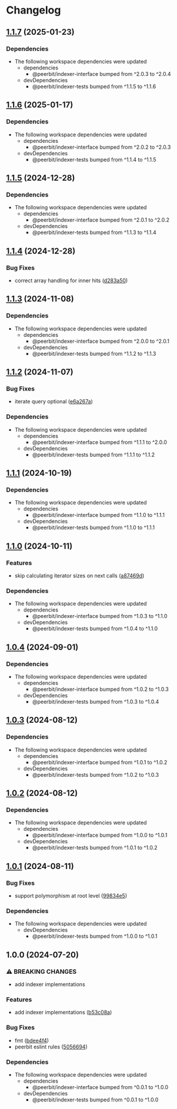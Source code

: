# Changelog

## [1.1.7](https://github.com/dao-xyz/peerbit/compare/indexer-simple-v1.1.6...indexer-simple-v1.1.7) (2025-01-23)


### Dependencies

* The following workspace dependencies were updated
  * dependencies
    * @peerbit/indexer-interface bumped from ^2.0.3 to ^2.0.4
  * devDependencies
    * @peerbit/indexer-tests bumped from ^1.1.5 to ^1.1.6

## [1.1.6](https://github.com/dao-xyz/peerbit/compare/indexer-simple-v1.1.5...indexer-simple-v1.1.6) (2025-01-17)


### Dependencies

* The following workspace dependencies were updated
  * dependencies
    * @peerbit/indexer-interface bumped from ^2.0.2 to ^2.0.3
  * devDependencies
    * @peerbit/indexer-tests bumped from ^1.1.4 to ^1.1.5

## [1.1.5](https://github.com/dao-xyz/peerbit/compare/indexer-simple-v1.1.4...indexer-simple-v1.1.5) (2024-12-28)


### Dependencies

* The following workspace dependencies were updated
  * dependencies
    * @peerbit/indexer-interface bumped from ^2.0.1 to ^2.0.2
  * devDependencies
    * @peerbit/indexer-tests bumped from ^1.1.3 to ^1.1.4

## [1.1.4](https://github.com/dao-xyz/peerbit/compare/indexer-simple-v1.1.3...indexer-simple-v1.1.4) (2024-12-28)


### Bug Fixes

* correct array handling for inner hits ([d283a50](https://github.com/dao-xyz/peerbit/commit/d283a50a134589617269563fde51fb4c34ed2260))

## [1.1.3](https://github.com/dao-xyz/peerbit/compare/indexer-simple-v1.1.2...indexer-simple-v1.1.3) (2024-11-08)


### Dependencies

* The following workspace dependencies were updated
  * dependencies
    * @peerbit/indexer-interface bumped from ^2.0.0 to ^2.0.1
  * devDependencies
    * @peerbit/indexer-tests bumped from ^1.1.2 to ^1.1.3

## [1.1.2](https://github.com/dao-xyz/peerbit/compare/indexer-simple-v1.1.1...indexer-simple-v1.1.2) (2024-11-07)


### Bug Fixes

* iterate query optional ([e6a267a](https://github.com/dao-xyz/peerbit/commit/e6a267a6ccb7dbc34c33b30a19c0a31d5d5318fd))


### Dependencies

* The following workspace dependencies were updated
  * dependencies
    * @peerbit/indexer-interface bumped from ^1.1.1 to ^2.0.0
  * devDependencies
    * @peerbit/indexer-tests bumped from ^1.1.1 to ^1.1.2

## [1.1.1](https://github.com/dao-xyz/peerbit/compare/indexer-simple-v1.1.0...indexer-simple-v1.1.1) (2024-10-19)


### Dependencies

* The following workspace dependencies were updated
  * dependencies
    * @peerbit/indexer-interface bumped from ^1.1.0 to ^1.1.1
  * devDependencies
    * @peerbit/indexer-tests bumped from ^1.1.0 to ^1.1.1

## [1.1.0](https://github.com/dao-xyz/peerbit/compare/indexer-simple-v1.0.4...indexer-simple-v1.1.0) (2024-10-11)


### Features

* skip calculating iterator sizes on next calls ([a87469d](https://github.com/dao-xyz/peerbit/commit/a87469d4cadb8b8ec988e609ea39f97e40033c4e))


### Dependencies

* The following workspace dependencies were updated
  * dependencies
    * @peerbit/indexer-interface bumped from ^1.0.3 to ^1.1.0
  * devDependencies
    * @peerbit/indexer-tests bumped from ^1.0.4 to ^1.1.0

## [1.0.4](https://github.com/dao-xyz/peerbit/compare/indexer-simple-v1.0.3...indexer-simple-v1.0.4) (2024-09-01)


### Dependencies

* The following workspace dependencies were updated
  * dependencies
    * @peerbit/indexer-interface bumped from ^1.0.2 to ^1.0.3
  * devDependencies
    * @peerbit/indexer-tests bumped from ^1.0.3 to ^1.0.4

## [1.0.3](https://github.com/dao-xyz/peerbit/compare/indexer-simple-v1.0.2...indexer-simple-v1.0.3) (2024-08-12)


### Dependencies

* The following workspace dependencies were updated
  * dependencies
    * @peerbit/indexer-interface bumped from ^1.0.1 to ^1.0.2
  * devDependencies
    * @peerbit/indexer-tests bumped from ^1.0.2 to ^1.0.3

## [1.0.2](https://github.com/dao-xyz/peerbit/compare/indexer-simple-v1.0.1...indexer-simple-v1.0.2) (2024-08-12)


### Dependencies

* The following workspace dependencies were updated
  * dependencies
    * @peerbit/indexer-interface bumped from ^1.0.0 to ^1.0.1
  * devDependencies
    * @peerbit/indexer-tests bumped from ^1.0.1 to ^1.0.2

## [1.0.1](https://github.com/dao-xyz/peerbit/compare/indexer-simple-v1.0.0...indexer-simple-v1.0.1) (2024-08-11)


### Bug Fixes

* support polymorphism at root level ([99834e5](https://github.com/dao-xyz/peerbit/commit/99834e501009cb22455bba663f6d42b9a28b018e))


### Dependencies

* The following workspace dependencies were updated
  * devDependencies
    * @peerbit/indexer-tests bumped from ^1.0.0 to ^1.0.1

## 1.0.0 (2024-07-20)


### ⚠ BREAKING CHANGES

* add indexer implementations

### Features

* add indexer implementations ([b53c08a](https://github.com/dao-xyz/peerbit/commit/b53c08a01bcf24cf1832619b469b0f9f564f669d))


### Bug Fixes

* fmt ([bdee4f4](https://github.com/dao-xyz/peerbit/commit/bdee4f4943fcabd21c53a4f37dba17d04cea2577))
* peerbit eslint rules ([5056694](https://github.com/dao-xyz/peerbit/commit/5056694f90ad03c0c5ba1e47c6ac57387d85aba9))


### Dependencies

* The following workspace dependencies were updated
  * dependencies
    * @peerbit/indexer-interface bumped from ^0.0.1 to ^1.0.0
  * devDependencies
    * @peerbit/indexer-tests bumped from ^0.0.1 to ^1.0.0
